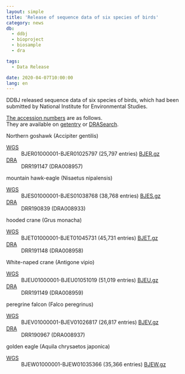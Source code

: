 ```yaml
---
layout: simple
title: 'Release of sequence data of six species of birds'
category: news
db:
  - ddbj
  - bioproject
  - biosample
  - dra

tags:
  - Data Release

date: 2020-04-07T10:00:00
lang: en
---
```


<p>DDBJ released sequence data of six species of birds, which had been submitted by National Institute for Environmental Studies.

<p><a href="/ddbj/documents/accessions.html">The accession numbers</a> are as follows. <br>
    They are available on <a href="http://getentry.ddbj.nig.ac.jp/top-e.html">getentry</a> or <a href="http://ddbj.nig.ac.jp/DRASearch/">DRASearch</a>. </p>
</p>

<p class="bold italic no_bottom">Northern goshawk (<span class="italic">Accipiter gentilis</span>)

<dl>
    <dt><a href="/ddbj/wgs-e.html">WGS</a></dt>
    <dd>BJER01000001-BJER01025797 (25,797 entries) <a href="ftp://ftp.ddbj.nig.ac.jp/ddbj_database/wgs/BJ/BJER.gz">BJER.gz</a> </dd>
    <dt><a href="/dra/index-e.html">DRA</a></dt>
    <dd>DRR191147 (DRA008957) </dd>
</dl>
</p>

<p class="bold italic no_bottom">mountain hawk-eagle (<span class="italic">Nisaetus nipalensis</span>)

<dl>
    <dt><a href="/ddbj/wgs-e.html">WGS</a></dt>
    <dd>BJES01000001-BJES01038768 (38,768 entries) <a href="ftp://ftp.ddbj.nig.ac.jp/ddbj_database/wgs/BJ/BJES.gz">BJES.gz</a> </dd>
    <dt><a href="/dra/index-e.html">DRA</a></dt>
    <dd>DRR190839 (DRA008933) </dd>
</dl>
</p>

<p class="bold italic no_bottom">hooded crane (<span class="italic">Grus monacha</span>)

<dl>
    <dt><a href="/ddbj/wgs-e.html">WGS</a></dt>
    <dd>BJET01000001-BJET01045731 (45,731 entries) <a href="ftp://ftp.ddbj.nig.ac.jp/ddbj_database/wgs/BJ/BJET.gz">BJET.gz</a> </dd>
    <dt><a href="/dra/index-e.html">DRA</a></dt>
    <dd>DRR191148 (DRA008958) </dd>
</dl>
</p>

<p class="bold italic no_bottom">White-naped crane (<span class="italic">Antigone vipio</span>)

<dl>
    <dt><a href="/ddbj/wgs-e.html">WGS</a></dt>
    <dd>BJEU01000001-BJEU01051019 (51,019 entries) <a href="ftp://ftp.ddbj.nig.ac.jp/ddbj_database/wgs/BJ/BJEU.gz">BJEU.gz</a> </dd>
    <dt><a href="/dra/index-e.html">DRA</a></dt>
    <dd>DRR191149 (DRA008959)</dd>
</dl>
</p>

<p class="bold italic no_bottom">peregrine falcon (<span class="italic">Falco peregrinus</span>)

<dl>
    <dt><a href="/ddbj/wgs-e.html">WGS</a></dt>
    <dd>BJEV01000001-BJEV01026817 (26,817 entries) <a href="ftp://ftp.ddbj.nig.ac.jp/ddbj_database/wgs/BJ/BJEV.gz">BJEV.gz</a> </dd>
    <dt><a href="/dra/index-e.html">DRA</a></dt>
    <dd>DRR190967 (DRA008937)</dd>
</dl>
</p>

<p class="bold italic no_bottom">golden eagle (<span class="italic">Aquila chrysaetos japonica</span>)

<dl>
    <dt><a href="/ddbj/wgs-e.html">WGS</a></dt>
    <dd>BJEW01000001-BJEW01035366 (35,366 entries) <a href="ftp://ftp.ddbj.nig.ac.jp/ddbj_database/wgs/BJ/BJEW.gz">BJEW.gz</a> </dd>
</dl>
</p>

